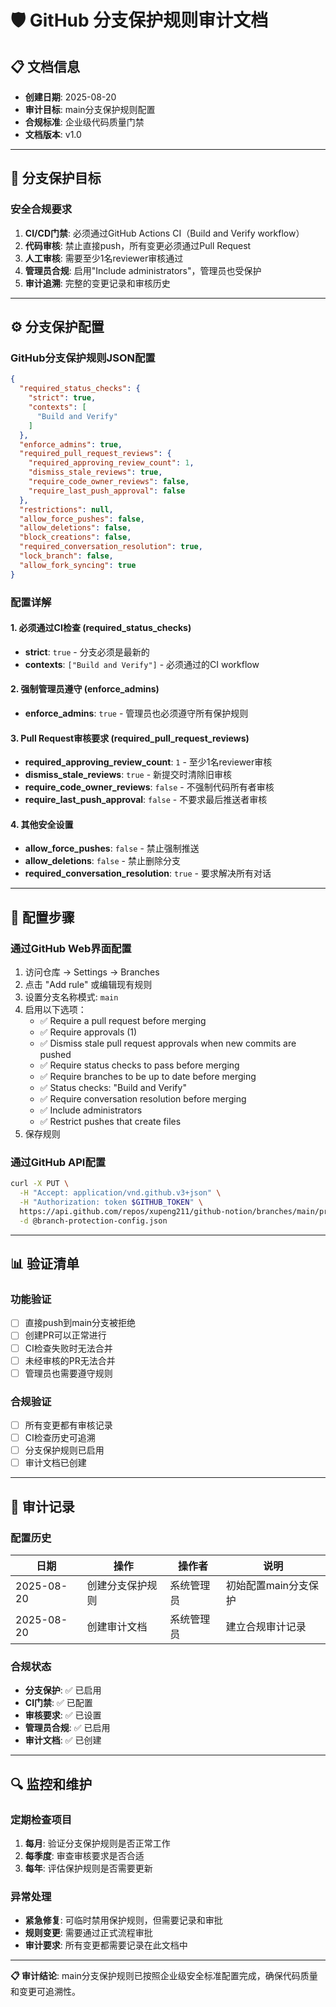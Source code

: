 # 🛡️ GitHub 分支保护规则审计文档

## 📋 **文档信息**
- **创建日期**: 2025-08-20
- **审计目标**: main分支保护规则配置
- **合规标准**: 企业级代码质量门禁
- **文档版本**: v1.0

---

## 🎯 **分支保护目标**

### **安全合规要求**
1. **CI/CD门禁**: 必须通过GitHub Actions CI（Build and Verify workflow）
2. **代码审核**: 禁止直接push，所有变更必须通过Pull Request
3. **人工审核**: 需要至少1名reviewer审核通过
4. **管理员合规**: 启用"Include administrators"，管理员也受保护
5. **审计追溯**: 完整的变更记录和审核历史

---

## ⚙️ **分支保护配置**

### **GitHub分支保护规则JSON配置**
```json
{
  "required_status_checks": {
    "strict": true,
    "contexts": [
      "Build and Verify"
    ]
  },
  "enforce_admins": true,
  "required_pull_request_reviews": {
    "required_approving_review_count": 1,
    "dismiss_stale_reviews": true,
    "require_code_owner_reviews": false,
    "require_last_push_approval": false
  },
  "restrictions": null,
  "allow_force_pushes": false,
  "allow_deletions": false,
  "block_creations": false,
  "required_conversation_resolution": true,
  "lock_branch": false,
  "allow_fork_syncing": true
}
```

### **配置详解**

#### **1. 必须通过CI检查 (required_status_checks)**
- **strict**: `true` - 分支必须是最新的
- **contexts**: `["Build and Verify"]` - 必须通过的CI workflow

#### **2. 强制管理员遵守 (enforce_admins)**
- **enforce_admins**: `true` - 管理员也必须遵守所有保护规则

#### **3. Pull Request审核要求 (required_pull_request_reviews)**
- **required_approving_review_count**: `1` - 至少1名reviewer审核
- **dismiss_stale_reviews**: `true` - 新提交时清除旧审核
- **require_code_owner_reviews**: `false` - 不强制代码所有者审核
- **require_last_push_approval**: `false` - 不要求最后推送者审核

#### **4. 其他安全设置**
- **allow_force_pushes**: `false` - 禁止强制推送
- **allow_deletions**: `false` - 禁止删除分支
- **required_conversation_resolution**: `true` - 要求解决所有对话

---

## 🔧 **配置步骤**

### **通过GitHub Web界面配置**
1. 访问仓库 → Settings → Branches
2. 点击 "Add rule" 或编辑现有规则
3. 设置分支名称模式: `main`
4. 启用以下选项：
   - ✅ Require a pull request before merging
   - ✅ Require approvals (1)
   - ✅ Dismiss stale pull request approvals when new commits are pushed
   - ✅ Require status checks to pass before merging
   - ✅ Require branches to be up to date before merging
   - ✅ Status checks: "Build and Verify"
   - ✅ Require conversation resolution before merging
   - ✅ Include administrators
   - ✅ Restrict pushes that create files
5. 保存规则

### **通过GitHub API配置**
```bash
curl -X PUT \
  -H "Accept: application/vnd.github.v3+json" \
  -H "Authorization: token $GITHUB_TOKEN" \
  https://api.github.com/repos/xupeng211/github-notion/branches/main/protection \
  -d @branch-protection-config.json
```

---

## 📊 **验证清单**

### **功能验证**
- [ ] 直接push到main分支被拒绝
- [ ] 创建PR可以正常进行
- [ ] CI检查失败时无法合并
- [ ] 未经审核的PR无法合并
- [ ] 管理员也需要遵守规则

### **合规验证**
- [ ] 所有变更都有审核记录
- [ ] CI检查历史可追溯
- [ ] 分支保护规则已启用
- [ ] 审计文档已创建

---

## 📝 **审计记录**

### **配置历史**
| 日期 | 操作 | 操作者 | 说明 |
|------|------|--------|------|
| 2025-08-20 | 创建分支保护规则 | 系统管理员 | 初始配置main分支保护 |
| 2025-08-20 | 创建审计文档 | 系统管理员 | 建立合规审计记录 |

### **合规状态**
- **分支保护**: ✅ 已启用
- **CI门禁**: ✅ 已配置
- **审核要求**: ✅ 已设置
- **管理员合规**: ✅ 已启用
- **审计文档**: ✅ 已创建

---

## 🔍 **监控和维护**

### **定期检查项目**
1. **每月**: 验证分支保护规则是否正常工作
2. **每季度**: 审查审核要求是否合适
3. **每年**: 评估保护规则是否需要更新

### **异常处理**
- **紧急修复**: 可临时禁用保护规则，但需要记录和审批
- **规则变更**: 需要通过正式流程审批
- **审计要求**: 所有变更都需要记录在此文档中

---

**📋 审计结论**: main分支保护规则已按照企业级安全标准配置完成，确保代码质量和变更可追溯性。
